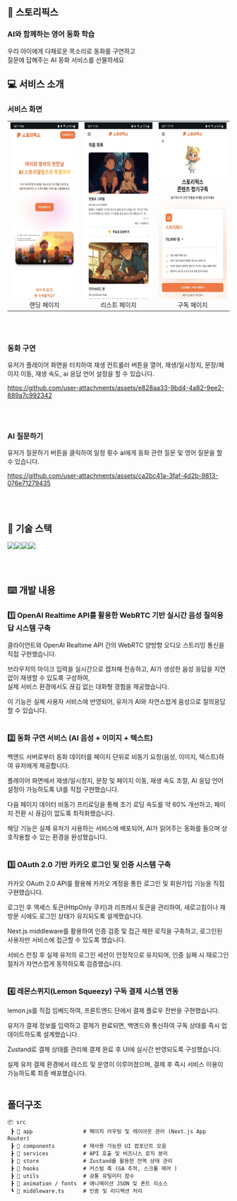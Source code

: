 
<br/>

## 🍳 스토리픽스

### AI와 함께하는 영어 동화 학습

<div>우리 아이에게 다채로운 목소리로 동화를 구연하고 <br /> 질문에 답해주는 AI 동화 서비스를 선물하세요</div>

## 💻 서비스 소개

### 서비스 화면

<table>
  <tr>
    <td align="center">
      <img src="./img,videos/랜딩.jpeg" width="200" height="400"/><br>
      <span>랜딩 페이지</span>
    </td>
    <td align="center">
      <img src="./img,videos/리스트.jpeg" width="200" height="400"/><br>
      <span>리스트 페이지</span>
    </td>
    <td align="center">
      <img src="./img,videos/구독페이지.jpeg" width="200" height="400"/><br>
      <span>구독 페이지</span>
    </td>
  </tr>
</table>


<br/><br/>

### 동화 구연

유저가 플레이어 화면을 터치하여 재생 컨트롤러 버튼을 열어, 재생/일시정지, 문장/페이지 이동, 재생 속도, ai 응답 언어 설정을 할 수 있습니다.

https://github.com/user-attachments/assets/e828aa33-9bd4-4a82-9ee2-889a7c992342



<br/><br/>

### AI 질문하기

유저가 질문하기 버튼을 클릭하여 일정 횟수 ai에게 동화 관련 질문 및 영어 질문을 할 수 있습니다.


https://github.com/user-attachments/assets/ca2bc41a-3faf-4d2b-9813-076e71279435



<br/><br/>

## 🔨 기술 스택

<div style="display: flex;">
<img src="https://img.shields.io/badge/Next.js-000000?style=for-the-badge&logo=nextdotjs&logoColor=white" />
<img src="https://img.shields.io/badge/TypeScript-3178C6?style=for-the-badge&logo=typescript&logoColor=white" />
<img src="https://img.shields.io/badge/zustand-orange?style=for-the-badge&logo=zustand&logoColor=white">
<img src="https://img.shields.io/badge/Tailwind%20CSS-38B2AC?style=for-the-badge&logo=tailwind-css&logoColor=white" />
</div>

<br/><br/>

## ⌨️ 개발 내용

### 1️⃣ OpenAI Realtime API를 활용한 WebRTC 기반 실시간 음성 질의응답 시스템 구축

클라이언트와 OpenAI Realtime API 간의 WebRTC 양방향 오디오 스트리밍 통신을 직접 구현했습니다.

브라우저의 마이크 입력을 실시간으로 캡처해 전송하고, AI가 생성한 음성 응답을 지연 없이 재생할 수 있도록 구성하여,<br>
실제 서비스 환경에서도 끊김 없는 대화형 경험을 제공했습니다.

이 기능은 실제 사용자 서비스에 반영되어, 유저가 AI와 자연스럽게 음성으로 질의응답할 수 있습니다.<br><br>

### 2️⃣ 동화 구연 서비스 (AI 음성 + 이미지 + 텍스트)

백엔드 서버로부터 동화 데이터를 페이지 단위로 비동기 요청(음성, 이미지, 텍스트)하여 유저에게 제공합니다.

플레이어 화면에서 재생/일시정지, 문장 및 페이지 이동, 재생 속도 조절, AI 응답 언어 설정이 가능하도록 UI를 직접 구현했습니다.

다음 페이지 데이터 비동기 프리로딩을 통해 초기 로딩 속도를 약 60% 개선하고, 페이지 전환 시 끊김이 없도록 최적화했습니다.

해당 기능은 실제 유저가 사용하는 서비스에 배포되어, AI가 읽어주는 동화를 들으며 상호작용할 수 있는 환경을 완성했습니다.<br><br>


### 3️⃣ OAuth 2.0 기반 카카오 로그인 및 인증 시스템 구축

카카오 OAuth 2.0 API를 활용해 카카오 계정을 통한 로그인 및 회원가입 기능을 직접 구현했습니다.

로그인 후 액세스 토큰(HttpOnly 쿠키)과 리프레시 토큰을 관리하여, 새로고침이나 재방문 시에도 로그인 상태가 유지되도록 설계했습니다.

Next.js middleware를 활용하여 인증 검증 및 접근 제한 로직을 구축하고, 로그인된 사용자만 서비스에 접근할 수 있도록 했습니다.

서비스 런칭 후 실제 유저의 로그인 세션이 안정적으로 유지되며, 인증 실패 시 재로그인 절차가 자연스럽게 동작하도록 검증했습니다.<br><br>


### 4️⃣ 레몬스퀴지(Lemon Squeezy) 구독 결제 시스템 연동

lemon.js를 직접 임베드하여, 프론트엔드 단에서 결제 플로우 전반을 구현했습니다.

유저가 결제 정보를 입력하고 결제가 완료되면, 백엔드와 통신하여 구독 상태를 즉시 업데이트하도록 설계했습니다.

Zustand로 결제 상태를 관리해 결제 완료 후 UI에 실시간 반영되도록 구성했습니다.

실제 유저 결제 환경에서 테스트 및 운영이 이루어졌으며, 결제 후 즉시 서비스 이용이 가능하도록 최종 배포했습니다.<br><br>



## 폴더구조

```
📦 src
 ┣ 📂 app                # 페이지 라우팅 및 레이아웃 관리 (Next.js App Router)
 ┣ 📂 components         # 재사용 가능한 UI 컴포넌트 모음
 ┣ 📂 services           # API 호출 및 비즈니스 로직 분리
 ┣ 📂 store              # Zustand를 활용한 전역 상태 관리
 ┣ 📂 hooks              # 커스텀 훅 (GA 추적, 스크롤 제어 )
 ┣ 📂 utils              # 공통 유틸리티 함수
 ┣ 📂 animation / fonts  # 애니메이션 JSON 및 폰트 리소스
 ┗ 📜 middleware.ts      # 인증 및 리디렉션 처리

 ```
